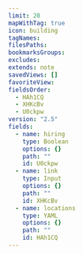 ```yaml
---
limit: 20
mapWithTag: true
icon: building
tagNames: 
filesPaths: 
bookmarksGroups: 
excludes: 
extends: note
savedViews: []
favoriteView: 
fieldsOrder:
  - HAh1CQ
  - XHKcBv
  - U0ckpw
version: "2.5"
fields:
  - name: hiring
    type: Boolean
    options: {}
    path: ""
    id: U0ckpw
  - name: link
    type: Input
    options: {}
    path: ""
    id: XHKcBv
  - name: locations
    type: YAML
    options: {}
    path: ""
    id: HAh1CQ
---
```


